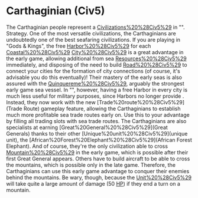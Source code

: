 # Carthaginian (Civ5)

The Carthaginian people represent a [Civilizations%20%28Civ5%29](civilization) in "".
Strategy.
One of the most versatile civilizations, the Carthaginians are undoubtedly one of the best seafaring civilizations. If you are playing in "Gods &amp; Kings", the free [Harbor%20%28Civ5%29](Harbor) for each [Coastal%20%28Civ5%29](coastal) [City%20%28Civ5%29](city) is a great advantage in the early game, allowing additional from sea [Resources%20%28Civ5%29](resources) immediately, and disposing of the need to build [Road%20%28Civ5%29](roads) to connect your cities for the formation of city connections (of course, it's advisable you do this eventually)! Their mastery of the early seas is also assured with the [Quinquereme%20%28Civ5%29](Quinquereme), arguably the strongest early game sea vessel.
In "", however, having a free Harbor in every city is much less useful for military purposes, since Harbors no longer provide . Instead, they now work with the new [Trade%20route%20%28Civ5%29](Trade Route) gameplay feature, allowing the Carthaginians to establish much more profitable sea trade routes early on. Use this to your advantage by filling all trading slots with sea trade routes.
The Carthaginians are also specialists at earning [Great%20General%20%28Civ5%29](Great Generals) thanks to their other [Unique%20unit%20%28Civ5%29](unique unit), the [African%20Forest%20Elephant%20%28Civ5%29](African Forest Elephant). And of course, they're the only civilization able to cross [Mountain%20%28Civ5%29](mountains) in the early game, which is possible after their first Great General appears. Others have to build aircraft to be able to cross the mountains, which is possible only in the late game. Therefore, the Carthaginians can use this early game advantage to conquer their enemies behind the mountains. Be wary, though, because the [Unit%20%28Civ5%29](units) will take quite a large amount of damage (50 [HP](HP)) if they end a turn on a mountain.